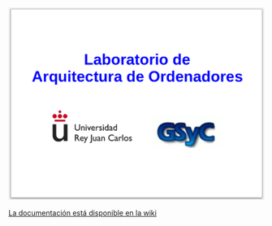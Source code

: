 ![](https://github.com/myTeachingURJC/2018-19-LAB-AO/raw/master/wiki/Portada/portada.png)

[La documentación está disponible en la wiki](https://github.com/myTeachingURJC/2018-19-LAB-AO/wiki)
